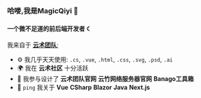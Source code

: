### 哈喽,我是MagicQiyi 👋

#### 一个微不足道的前后端开发者 ☾

我来自于 [**云术团队**](https://cloudery.cn);<br>

- ⚙️ 我几乎天天使用: `.cs`, `.vue`, `.html`, `.css`, `.svg`, `.psd`, `.ai`
- 🌍 我在 **云术社区** 十分活跃
- 💅 我参与设计了 **云术团队官网** **云竹网络服务器官网** **Banago工具箱**
- 💬 `ping` 我关于 **Vue** **CSharp** **Blazor** **Java** **Next.js**
